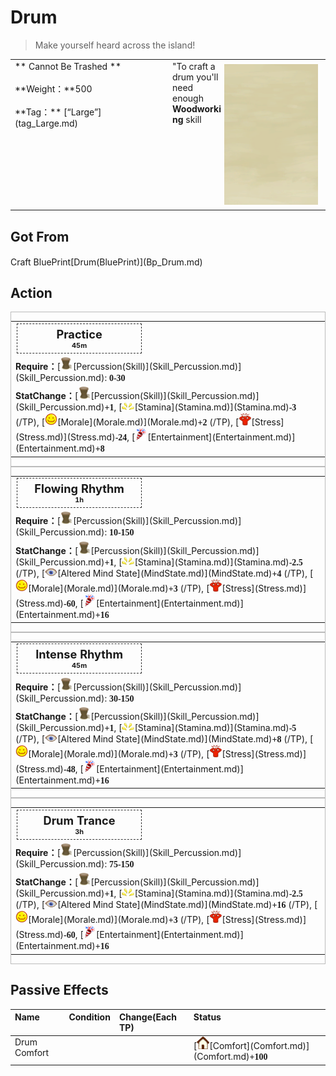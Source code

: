 # Drum  
> Make yourself heard across the island!  
  
<table class="table table-bordered" data-toggle="table"  data-show-header="false"><thead style="display:none"><tr ><th  style="width:50%;text-align:left;vertical-align:top;"  >title</th><th  style="width:50%;text-align:left;vertical-align:top;"  ></th></tr></thead><tr ><td  style="width:50%;text-align:left;vertical-align:top;"  >** Cannot Be Trashed **<br><br>**Weight：**500<br><br>**Tag：**	[“Large”](tag_Large.md)</td><td  style="width:50%;text-align:left;vertical-align:top;"  ><div style="float:right; margin:5px"><div class="gamecard" style="width:150px; height:225px;"><a href="Drum.md" style="color:black"><img class="bg" decoding="async" src="Sprite/BG_SandFront.png" href="a.md" style="max-width:150px;max-height:225px;"><img decoding="async" src="Sprite/Drum.png" class="cardimageNoBack" style="transform: translate(-50%, 0%) scale(0.4398826979472141);"><span style="font-size: 25px;">Drum</span></a></div></div>"To craft a drum you'll need enough <b>Woodworking</b> skill</td></tr></tbody></table>  
  
## Got From  
<div style="display:inline-block"><div class="gamedatalist" style="text-align:left;min-width:200px;min-height:0px;"><div style="display:inline-block"><div style="display:inline-block;vertical-align:middle;">Craft BluePrint</div><div style="display:inline-block;vertical-align:middle;">[Drum(BluePrint)](Bp_Drum.md)</div></div></div></div>  
  
## Action  
<div  style="border:1px solid #BBB"><table><tr><td rowspan="2" style="width:200px;text-align:center;font-size:1.3em;font-weight:bold"><div style="padding:5px;border:1px dashed #333"><div>Practice</div><div style="font-size:0.6em;"><font data-toggle="tooltip" data-placement="top" title="3TP">45m</font></div></div></td><td></td></tr><tr><td></td></tr><tr><td colspan="2"><b>Require：</b>[<div style="width:20px;display:inline-block;text-align:center"><img decoding="async" src="Sprite/Drum.png" href="a.md" style="max-width:20px;max-height:20px;"></div>[Percussion(Skill)](Skill_Percussion.md)](Skill_Percussion.md): <span style="font-family:ui-monospace"><b>0-30</b></span></td></tr><tr><td colspan="2"><b>StatChange：</b>[<div style="width:20px;display:inline-block;text-align:center"><img decoding="async" src="Sprite/Drum.png" href="a.md" style="max-width:20px;max-height:20px;"></div>[Percussion(Skill)](Skill_Percussion.md)](Skill_Percussion.md)<span style="font-family:ui-monospace"><b>+1</b></span>, [<div style="width:20px;display:inline-block;text-align:center"><img decoding="async" src="Sprite/Tired.png" href="a.md" style="max-width:20px;max-height:20px;"></div>[Stamina](Stamina.md)](Stamina.md)<span style="font-family:ui-monospace"><b>-3</b></span> (/TP), [<div style="width:20px;display:inline-block;text-align:center"><img decoding="async" src="Sprite/Content.png" href="a.md" style="max-width:20px;max-height:20px;"></div>[Morale](Morale.md)](Morale.md)<span style="font-family:ui-monospace"><b>+2</b></span> (/TP), [<div style="width:20px;display:inline-block;text-align:center"><img decoding="async" src="Sprite/Stress.png" href="a.md" style="max-width:20px;max-height:20px;"></div>[Stress](Stress.md)](Stress.md)<span style="font-family:ui-monospace"><b>-24</b></span>, [<div style="width:20px;display:inline-block;text-align:center"><img decoding="async" src="Sprite/Entertainment.png" href="a.md" style="max-width:20px;max-height:20px;"></div>[Entertainment](Entertainment.md)](Entertainment.md)<span style="font-family:ui-monospace"><b>+8</b></span></td></tr></table></div>  
<div  style="border:1px solid #BBB"><table><tr><td rowspan="2" style="width:200px;text-align:center;font-size:1.3em;font-weight:bold"><div style="padding:5px;border:1px dashed #333"><div>Flowing Rhythm</div><div style="font-size:0.6em;"><font data-toggle="tooltip" data-placement="top" title="4TP">1h</font></div></div></td><td></td></tr><tr><td></td></tr><tr><td colspan="2"><b>Require：</b>[<div style="width:20px;display:inline-block;text-align:center"><img decoding="async" src="Sprite/Drum.png" href="a.md" style="max-width:20px;max-height:20px;"></div>[Percussion(Skill)](Skill_Percussion.md)](Skill_Percussion.md): <span style="font-family:ui-monospace"><b>10-150</b></span></td></tr><tr><td colspan="2"><b>StatChange：</b>[<div style="width:20px;display:inline-block;text-align:center"><img decoding="async" src="Sprite/Drum.png" href="a.md" style="max-width:20px;max-height:20px;"></div>[Percussion(Skill)](Skill_Percussion.md)](Skill_Percussion.md)<span style="font-family:ui-monospace"><b>+1</b></span>, [<div style="width:20px;display:inline-block;text-align:center"><img decoding="async" src="Sprite/Tired.png" href="a.md" style="max-width:20px;max-height:20px;"></div>[Stamina](Stamina.md)](Stamina.md)<span style="font-family:ui-monospace"><b>-2.5</b></span> (/TP), [<div style="width:20px;display:inline-block;text-align:center"><img decoding="async" src="Sprite/MindState.png" href="a.md" style="max-width:20px;max-height:20px;"></div>[Altered Mind State](MindState.md)](MindState.md)<span style="font-family:ui-monospace"><b>+4</b></span> (/TP), [<div style="width:20px;display:inline-block;text-align:center"><img decoding="async" src="Sprite/Content.png" href="a.md" style="max-width:20px;max-height:20px;"></div>[Morale](Morale.md)](Morale.md)<span style="font-family:ui-monospace"><b>+3</b></span> (/TP), [<div style="width:20px;display:inline-block;text-align:center"><img decoding="async" src="Sprite/Stress.png" href="a.md" style="max-width:20px;max-height:20px;"></div>[Stress](Stress.md)](Stress.md)<span style="font-family:ui-monospace"><b>-60</b></span>, [<div style="width:20px;display:inline-block;text-align:center"><img decoding="async" src="Sprite/Entertainment.png" href="a.md" style="max-width:20px;max-height:20px;"></div>[Entertainment](Entertainment.md)](Entertainment.md)<span style="font-family:ui-monospace"><b>+16</b></span></td></tr></table></div>  
<div  style="border:1px solid #BBB"><table><tr><td rowspan="2" style="width:200px;text-align:center;font-size:1.3em;font-weight:bold"><div style="padding:5px;border:1px dashed #333"><div>Intense Rhythm</div><div style="font-size:0.6em;"><font data-toggle="tooltip" data-placement="top" title="3TP">45m</font></div></div></td><td></td></tr><tr><td></td></tr><tr><td colspan="2"><b>Require：</b>[<div style="width:20px;display:inline-block;text-align:center"><img decoding="async" src="Sprite/Drum.png" href="a.md" style="max-width:20px;max-height:20px;"></div>[Percussion(Skill)](Skill_Percussion.md)](Skill_Percussion.md): <span style="font-family:ui-monospace"><b>30-150</b></span></td></tr><tr><td colspan="2"><b>StatChange：</b>[<div style="width:20px;display:inline-block;text-align:center"><img decoding="async" src="Sprite/Drum.png" href="a.md" style="max-width:20px;max-height:20px;"></div>[Percussion(Skill)](Skill_Percussion.md)](Skill_Percussion.md)<span style="font-family:ui-monospace"><b>+1</b></span>, [<div style="width:20px;display:inline-block;text-align:center"><img decoding="async" src="Sprite/Tired.png" href="a.md" style="max-width:20px;max-height:20px;"></div>[Stamina](Stamina.md)](Stamina.md)<span style="font-family:ui-monospace"><b>-5</b></span> (/TP), [<div style="width:20px;display:inline-block;text-align:center"><img decoding="async" src="Sprite/MindState.png" href="a.md" style="max-width:20px;max-height:20px;"></div>[Altered Mind State](MindState.md)](MindState.md)<span style="font-family:ui-monospace"><b>+8</b></span> (/TP), [<div style="width:20px;display:inline-block;text-align:center"><img decoding="async" src="Sprite/Content.png" href="a.md" style="max-width:20px;max-height:20px;"></div>[Morale](Morale.md)](Morale.md)<span style="font-family:ui-monospace"><b>+3</b></span> (/TP), [<div style="width:20px;display:inline-block;text-align:center"><img decoding="async" src="Sprite/Stress.png" href="a.md" style="max-width:20px;max-height:20px;"></div>[Stress](Stress.md)](Stress.md)<span style="font-family:ui-monospace"><b>-48</b></span>, [<div style="width:20px;display:inline-block;text-align:center"><img decoding="async" src="Sprite/Entertainment.png" href="a.md" style="max-width:20px;max-height:20px;"></div>[Entertainment](Entertainment.md)](Entertainment.md)<span style="font-family:ui-monospace"><b>+16</b></span></td></tr></table></div>  
<div  style="border:1px solid #BBB"><table><tr><td rowspan="2" style="width:200px;text-align:center;font-size:1.3em;font-weight:bold"><div style="padding:5px;border:1px dashed #333"><div>Drum Trance</div><div style="font-size:0.6em;"><font data-toggle="tooltip" data-placement="top" title="12TP">3h</font></div></div></td><td></td></tr><tr><td></td></tr><tr><td colspan="2"><b>Require：</b>[<div style="width:20px;display:inline-block;text-align:center"><img decoding="async" src="Sprite/Drum.png" href="a.md" style="max-width:20px;max-height:20px;"></div>[Percussion(Skill)](Skill_Percussion.md)](Skill_Percussion.md): <span style="font-family:ui-monospace"><b>75-150</b></span></td></tr><tr><td colspan="2"><b>StatChange：</b>[<div style="width:20px;display:inline-block;text-align:center"><img decoding="async" src="Sprite/Drum.png" href="a.md" style="max-width:20px;max-height:20px;"></div>[Percussion(Skill)](Skill_Percussion.md)](Skill_Percussion.md)<span style="font-family:ui-monospace"><b>+1</b></span>, [<div style="width:20px;display:inline-block;text-align:center"><img decoding="async" src="Sprite/Tired.png" href="a.md" style="max-width:20px;max-height:20px;"></div>[Stamina](Stamina.md)](Stamina.md)<span style="font-family:ui-monospace"><b>-2.5</b></span> (/TP), [<div style="width:20px;display:inline-block;text-align:center"><img decoding="async" src="Sprite/MindState.png" href="a.md" style="max-width:20px;max-height:20px;"></div>[Altered Mind State](MindState.md)](MindState.md)<span style="font-family:ui-monospace"><b>+16</b></span> (/TP), [<div style="width:20px;display:inline-block;text-align:center"><img decoding="async" src="Sprite/Content.png" href="a.md" style="max-width:20px;max-height:20px;"></div>[Morale](Morale.md)](Morale.md)<span style="font-family:ui-monospace"><b>+3</b></span> (/TP), [<div style="width:20px;display:inline-block;text-align:center"><img decoding="async" src="Sprite/Stress.png" href="a.md" style="max-width:20px;max-height:20px;"></div>[Stress](Stress.md)](Stress.md)<span style="font-family:ui-monospace"><b>-60</b></span>, [<div style="width:20px;display:inline-block;text-align:center"><img decoding="async" src="Sprite/Entertainment.png" href="a.md" style="max-width:20px;max-height:20px;"></div>[Entertainment](Entertainment.md)](Entertainment.md)<span style="font-family:ui-monospace"><b>+16</b></span></td></tr></table></div>  
  
  
## Passive Effects  
<table class="table table-bordered" data-toggle="table"  ><thead style=""><tr ><th  style="text-align:left;vertical-align:top;"  >Name</th><th  style="text-align:left;vertical-align:top;"  data-sortable="true"  >Condition</th><th  style="text-align:left;vertical-align:top;"  data-sortable="true"  >Change(Each TP)</th><th  style="text-align:left;vertical-align:top;"  >Status</th></tr></thead><tr ><td  style="text-align:left;vertical-align:top;"  >Drum Comfort</td><td  style="text-align:left;vertical-align:top;"  ></td><td  style="text-align:left;vertical-align:top;"  ></td><td  style="text-align:left;vertical-align:top;"  >[<div style="width:20px;display:inline-block;text-align:center"><img decoding="async" src="Sprite/Comfort.png" href="a.md" style="max-width:20px;max-height:20px;"></div>[Comfort](Comfort.md)](Comfort.md)<span style="font-family:ui-monospace"><b>+100</b></span></td></tr></tbody></table>  
  


<script>document.title="Drum - Card Survival Wiki";</script>